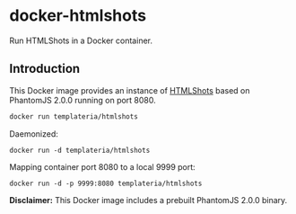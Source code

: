 # docker-htmlshots
Run HTMLShots in a Docker container.

## Introduction

This Docker image provides an instance of [HTMLShots](https://github.com/templateria/htmlshots) based on PhantomJS 2.0.0 running on port 8080.

```bash
docker run templateria/htmlshots
```

Daemonized:

```
docker run -d templateria/htmlshots
```

Mapping container port 8080 to a local 9999 port:

```
docker run -d -p 9999:8080 templateria/htmlshots
````

**Disclaimer:** This Docker image includes a prebuilt PhantomJS 2.0.0 binary.